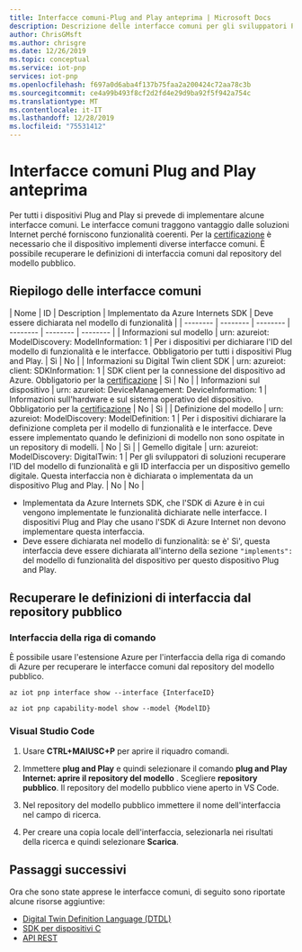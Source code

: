 ```yaml
---
title: Interfacce comuni-Plug and Play anteprima | Microsoft Docs
description: Descrizione delle interfacce comuni per gli sviluppatori Plug and Play
author: ChrisGMsft
ms.author: chrisgre
ms.date: 12/26/2019
ms.topic: conceptual
ms.service: iot-pnp
services: iot-pnp
ms.openlocfilehash: f697a0d6aba4f137b75faa2a200424c72aa78c3b
ms.sourcegitcommit: ce4a99b493f8cf2d2fd4e29d9ba92f5f942a754c
ms.translationtype: MT
ms.contentlocale: it-IT
ms.lasthandoff: 12/28/2019
ms.locfileid: "75531412"
---
```

# <a name="iot-plug-and-play-preview-common-interfaces"></a>Interfacce comuni Plug and Play anteprima

Per tutti i dispositivi Plug and Play si prevede di implementare alcune interfacce comuni. Le interfacce comuni traggono vantaggio dalle soluzioni Internet perché forniscono funzionalità coerenti. Per la [certificazione](tutorial-build-device-certification.md) è necessario che il dispositivo implementi diverse interfacce comuni. È possibile recuperare le definizioni di interfaccia comuni dal repository del modello pubblico.

## <a name="summary-of-common-interfaces"></a>Riepilogo delle interfacce comuni

| Nome | ID | Description | Implementato da Azure Internets SDK | Deve essere dichiarata nel modello di funzionalità |
| -------- | -------- | -------- | -------- | -------- | -------- |
| Informazioni sul modello | urn: azureiot: ModelDiscovery: ModelInformation: 1 | Per i dispositivi per dichiarare l'ID del modello di funzionalità e le interfacce. Obbligatorio per tutti i dispositivi Plug and Play. | Sì | No |
| Informazioni su Digital Twin client SDK | urn: azureiot: client: SDKInformation: 1 | SDK client per la connessione del dispositivo ad Azure. Obbligatorio per la [certificazione](tutorial-build-device-certification.md) | Sì | No |
| Informazioni sul dispositivo | urn: azureiot: DeviceManagement: DeviceInformation: 1 | Informazioni sull'hardware e sul sistema operativo del dispositivo. Obbligatorio per la [certificazione](tutorial-build-device-certification.md) | No | Sì |
| Definizione del modello | urn: azureiot: ModelDiscovery: ModelDefinition: 1 | Per i dispositivi dichiarare la definizione completa per il modello di funzionalità e le interfacce. Deve essere implementato quando le definizioni di modello non sono ospitate in un repository di modelli. | No | Sì |
| Gemello digitale | urn: azureiot: ModelDiscovery: DigitalTwin: 1 | Per gli sviluppatori di soluzioni recuperare l'ID del modello di funzionalità e gli ID interfaccia per un dispositivo gemello digitale. Questa interfaccia non è dichiarata o implementata da un dispositivo Plug and Play. | No | No |

- Implementata da Azure Internets SDK, che l'SDK di Azure è in cui vengono implementate le funzionalità dichiarate nelle interfacce. I dispositivi Plug and Play che usano l'SDK di Azure Internet non devono implementare questa interfaccia.
- Deve essere dichiarata nel modello di funzionalità: se è' Sì', questa interfaccia deve essere dichiarata all'interno della sezione `"implements":` del modello di funzionalità del dispositivo per questo dispositivo Plug and Play.

## <a name="retrieve-interface-definitions-from-the-public-repository"></a>Recuperare le definizioni di interfaccia dal repository pubblico

### <a name="cli"></a>Interfaccia della riga di comando

È possibile usare l'estensione Azure per l'interfaccia della riga di comando di Azure per recuperare le interfacce comuni dal repository del modello pubblico.

```cmd/sh
az iot pnp interface show --interface {InterfaceID}
```

```cmd/sh
az iot pnp capability-model show --model {ModelID}
```

### <a name="vs-code"></a>Visual Studio Code

1. Usare **CTRL+MAIUSC+P** per aprire il riquadro comandi.

1. Immettere **plug and Play** e quindi selezionare il comando **plug and Play Internet: aprire il repository del modello** . Scegliere **repository pubblico**. Il repository del modello pubblico viene aperto in VS Code.

1. Nel repository del modello pubblico immettere il nome dell'interfaccia nel campo di ricerca.

1. Per creare una copia locale dell'interfaccia, selezionarla nei risultati della ricerca e quindi selezionare **Scarica**.

## <a name="next-steps"></a>Passaggi successivi

Ora che sono state apprese le interfacce comuni, di seguito sono riportate alcune risorse aggiuntive:

- [Digital Twin Definition Language (DTDL)](https://aka.ms/DTDL)
- [SDK per dispositivi C](https://docs.microsoft.com/azure/iot-hub/iot-c-sdk-ref/)
- [API REST](https://docs.microsoft.com/rest/api/iothub/device)
